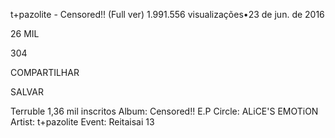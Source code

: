 t+pazolite - Censored!! (Full ver)
1.991.556 visualizações•23 de jun. de 2016

26 MIL

304

COMPARTILHAR

SALVAR


Terruble
1,36 mil inscritos
Album: Censored!! E.P
Circle: ALiCE'S EMOTiON
Artist: t+pazolite
Event: Reitaisai 13
